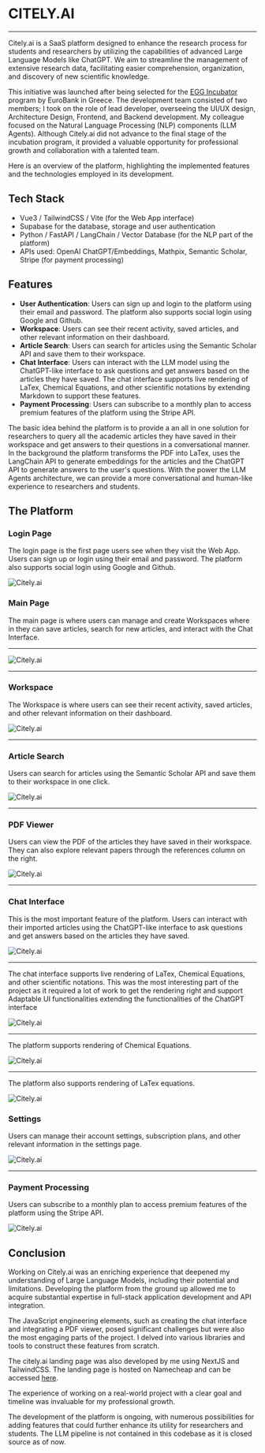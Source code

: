 # CITELY.AI
---
Citely.ai is a SaaS platform designed to enhance the research process for students and researchers by utilizing the capabilities of advanced Large Language Models like ChatGPT. We aim to streamline the management of extensive research data, facilitating easier comprehension, organization, and discovery of new scientific knowledge.

This initiative was launched after being selected for the [EGG Incubator](https://www.theegg.gr/en/) program by EuroBank in Greece. The development team consisted of two members; I took on the role of lead developer, overseeing the UI/UX design, Architecture Design, Frontend, and Backend development. My colleague focused on the Natural Language Processing (NLP) components (LLM Agents). Although Citely.ai did not advance to the final stage of the incubation program, it provided a valuable opportunity for professional growth and collaboration with a talented team.

Here is an overview of the platform, highlighting the implemented features and the technologies employed in its development.

## Tech Stack

* Vue3 / TailwindCSS / Vite (for the Web App interface)
* Supabase for the database, storage and user authentication
* Python / FastAPI / LangChain / Vector Database (for the NLP part of the platform)
* APIs used: OpenAI ChatGPT/Embeddings, Mathpix, Semantic Scholar, Stripe (for payment processing)

## Features

* **User Authentication**: Users can sign up and login to the platform using their email and password. The platform also supports social login using Google and Github.
* **Workspace**: Users can see their recent activity, saved articles, and other relevant information on their dashboard.
* **Article Search**: Users can search for articles using the Semantic Scholar API and save them to their workspace.
* **Chat Interface**: Users can interact with the LLM model using the ChatGPT-like interface to ask questions and get answers based on the articles they have saved. The chat interface supports live rendering of LaTex, Chemical Equations, and other scientific notations by extending Markdown to support these features.
* **Payment Processing**: Users can subscribe to a monthly plan to access premium features of the platform using the Stripe API.

The basic idea behind the platform is to provide a an all in one solution for researchers to query all the academic articles they have saved in their workspace and get answers to their questions in a conversational manner. In the background the platform transforms the PDF into LaTex, uses the LangChain API to generate embeddings for the articles and the ChatGPT API to generate answers to the user's questions. With the power the LLM Agents architecture, we can provide a more conversational and human-like experience to researchers and students.

## The Platform

### Login Page

The login page is the first page users see when they visit the Web App. Users can sign up or login using their email and password. The platform also supports social login using Google and Github.

<!-- image -->
![Citely.ai](./screenshots/login.png)

### Main Page

The main page is where users can manage and create Workspaces where in they can save articles, search for new articles, and interact with the Chat Interface.

---
![Citely.ai](./screenshots/main.png)

---

### Workspace

The Workspace is where users can see their recent activity, saved articles, and other relevant information on their dashboard.

![Citely.ai](./screenshots/workspace.png)

---

### Article Search

Users can search for articles using the Semantic Scholar API and save them to their workspace in one click.

![Citely.ai](./screenshots/search.png)

---

### PDF Viewer

Users can view the PDF of the articles they have saved in their workspace. They can also explore relevant papers through the references column on the right.

![Citely.ai](./screenshots/pdf.png)

---

### Chat Interface

This is the most important feature of the platform. Users can interact with their imported articles using the ChatGPT-like interface to ask questions and get answers based on the articles they have saved.

![Citely.ai](./screenshots/chat.png)

---

The chat interface supports live rendering of LaTex, Chemical Equations, and other scientific notations. This was the most interesting part of the project as it required a lot of work to get the rendering right and support Adaptable UI functionalities extending the functionalities of the ChatGPT interface

![Citely.ai](./screenshots/chat_js.png)

---

The platform supports rendering of Chemical Equations.

![Citely.ai](./screenshots/chat_chem.png)

---

The platform also supports rendering of LaTex equations.

![Citely.ai](./screenshots/chat_eq.png)


### Settings

Users can manage their account settings, subscription plans, and other relevant information in the settings page.

![Citely.ai](./screenshots/settings.png)

---

### Payment Processing

Users can subscribe to a monthly plan to access premium features of the platform using the Stripe API.

![Citely.ai](./screenshots/billing.png)


## Conclusion


Working on Citely.ai was an enriching experience that deepened my understanding of Large Language Models, including their potential and limitations. Developing the platform from the ground up allowed me to acquire substantial expertise in full-stack application development and API integration.


The JavaScript engineering elements, such as creating the chat interface and integrating a PDF viewer, posed significant challenges but were also the most engaging parts of the project. I delved into various libraries and tools to construct these features from scratch.

The citely.ai landing page was also developed by me using NextJS and TailwindCSS. The landing page is hosted on Namecheap and can be accessed [here](citely.ai).

The experience of working on a real-world project with a clear goal and timeline was invaluable for my professional growth.

The development of the platform is ongoing, with numerous possibilities for adding features that could further enhance its utility for researchers and students. The LLM pipeline is not contained in this codebase as it is closed source as of now.